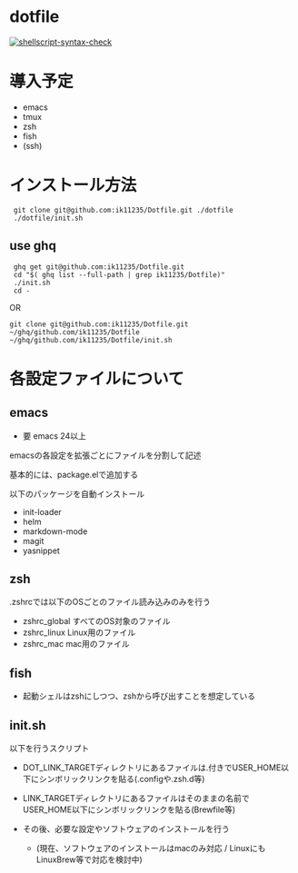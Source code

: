 dotfile
==================================

[![shellscript-syntax-check](https://github.com/ik11235/Dotfile/workflows/shellscript-syntax-check/badge.svg)](https://github.com/ik11235/Dotfile/actions?query=workflow%3Ashellscript-syntax-check)

# 導入予定

* emacs
* tmux
* zsh
* fish
* (ssh)


# インストール方法

```shell script
 git clone git@github.com:ik11235/Dotfile.git ./dotfile
 ./dotfile/init.sh
```

## use ghq

```shell script
 ghq get git@github.com:ik11235/Dotfile.git
 cd "$( ghq list --full-path | grep ik11235/Dotfile)"
 ./init.sh
 cd -
```

OR

```shell script
git clone git@github.com:ik11235/Dotfile.git ~/ghq/github.com/ik11235/Dotfile
~/ghq/github.com/ik11235/Dotfile/init.sh
```

# 各設定ファイルについて

## emacs

- 要 emacs 24以上

 emacsの各設定を拡張ごとにファイルを分割して記述

 基本的には、package.elで追加する

 以下のパッケージを自動インストール
- init-loader
- helm
- markdown-mode
- magit
- yasnippet

## zsh

 .zshrcでは以下のOSごとのファイル読み込みのみを行う
- zshrc_global すべてのOS対象のファイル
- zshrc_linux Linux用のファイル
- zshrc_mac mac用のファイル

## fish

- 起動シェルはzshにしつつ、zshから呼び出すことを想定している

## init.sh

 以下を行うスクリプト
 
 - DOT_LINK_TARGETディレクトリにあるファイルは.付きでUSER_HOME以下にシンボリックリンクを貼る(.configや.zsh.d等)
 - LINK_TARGETディレクトリにあるファイルはそのままの名前でUSER_HOME以下にシンボリックリンクを貼る(Brewfile等)
 
 - その後、必要な設定やソフトウェアのインストールを行う
     - (現在、ソフトウェアのインストールはmacのみ対応 / LinuxにもLinuxBrew等で対応を検討中)
